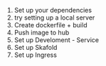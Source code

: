 1. Set up your dependencies
2. try setting up a local server
3. Create dockerfile + build
4. Push image to hub
5. Set up Develoment - Service
6. Set up Skafold
7. Set up Ingress